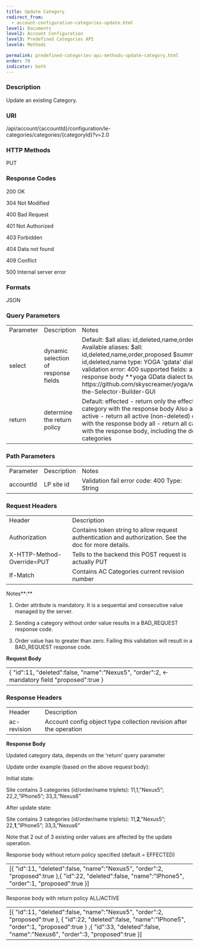 ```yaml
---
title: Update Category
redirect_from:
  - account-configuration-categories-update.html
level1: Documents
level2: Account Configuration
level3: Predefined Categories API
level4: Methods

permalink: predefined-categories-api-methods-update-category.html
order: 70
indicator: both
---
```


### Description

Update an existing Category.

### URI

/api/account/{accountId}/configuration/le-categories/categories/{categoryId}?v=2.0

### HTTP Methods

PUT

### Response Codes

200 OK

304 Not Modified

400 Bad Request

401 Not Authorized

403 Forbidden

404 Data not found

409 Conflict

500 Internal server error

### Formats

JSON

### Query Parameters

<table>
  <tr>
    <td>Parameter</td>
    <td>Description</td>
    <td>Notes</td>
  </tr>
  <tr>
    <td>select</td>
    <td>dynamic selection of response fields</td>
    <td>Default: $all alias: id,deleted,name,order,proposed
Available aliases:
$all: id,deleted,name,order,proposed
$summary: id,deleted,name
type: YOGA 'gdata' dialect
validation error: 400
supported fields: any in response body
**yoga GData dialect builder url:
https://github.com/skyscreamer/yoga/wiki/Using-the-Selector-Builder-GUI</td>
  </tr>
  <tr>
    <td>return</td>
    <td>determine the return policy </td>
    <td>Default: effected - return only the effected category with the response body
Also accepts:
active - return all active (non-deleted) categories with the response body
all - return all categories with the response body, including the deleted categories</td>
  </tr>
</table>


### Path Parameters

<table>
  <tr>
    <td>Parameter</td>
    <td>Description</td>
    <td>Notes</td>
  </tr>
  <tr>
    <td>accountId</td>
    <td>LP site id</td>
    <td>Validation fail error code: 400
Type: String </td>
  </tr>
</table>


### Request Headers

<table>
  <tr>
    <td>Header</td>
    <td>Description</td>
  </tr>
  <tr>
    <td>Authorization</td>
    <td>Contains token string to allow request authentication and authorization. See the doc for more details.</td>
  </tr>
  <tr>
    <td>X-HTTP-Method-Override=PUT</td>
    <td>Tells to the backend this POST request is actually PUT</td>
  </tr>
  <tr>
    <td>If-Match</td>
    <td>Contains AC Categories current revision number</td>
  </tr>
</table>


Notes**:**

1. Order attribute is mandatory. It is a sequential and consecutive value managed by the server.

2. Sending a category without order value results in a BAD_REQUEST response code.

3. Order value has to greater than zero. Failing this validation will result in a BAD_REQUEST response code.

**Request Body**

<table>
  <tr>
    <td>{
        "id":11,
        "deleted":false,
        "name":"Nexus5",
        "order":2, ← mandatory field
        "proposed":true
 }</td>
  </tr>
</table>


### Response Headers

<table>
  <tr>
    <td>Header</td>
    <td>Description</td>
  </tr>
  <tr>
    <td>ac-revision</td>
    <td>Account config object type collection revision after the operation</td>
  </tr>
</table>

**Response Body**

Updated category data, depends on the 'return’ query parameter

Update order example (based on the above request body):

Initial state:

Site contains 3 categories (id/order/name triplets): 11,1,"Nexus5”; 22,2,”IPhone5”; 33,3,”Nexus6”

After update state:

Site contains 3 categories (id/order/name triplets): 11,**2**,"Nexus5”; 22,**1**,”IPhone5”; 33,3,”Nexus6”

Note that 2 out of 3 existing order values are affected by the update operation.

Response body without return policy specified (default = EFFECTED)

<table>
  <tr>
    <td>[{
        "id":11,
        "deleted":false,
        "name":"Nexus5",
        "order":2,
        "proposed":true
 },{
        "id":22,
        "deleted":false,
        "name":"IPhone5",
        "order":1,
        "proposed":true
 }]</td>
  </tr>
</table>


Response body with return policy ALL/ACTIVE

<table>
  <tr>
    <td>[{
        "id":11,
        "deleted":false,
        "name":"Nexus5",
        "order":2,
        "proposed":true
 },
{
        "id":22,
        "deleted":false,
        "name":"IPhone5",
        "order":1,
        "proposed":true
 }
,{
        "id":33,
        "deleted":false,
        "name":"Nexus6",
        "order":3,
        "proposed":true
 }]</td>
  </tr>
</table>
